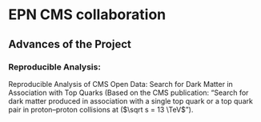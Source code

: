 # EPN CMS collaboration 

## Advances of the Project

### Reproducible Analysis:
Reproducible Analysis of CMS Open Data: Search for Dark Matter in Association with Top Quarks
(Based on the CMS publication: “Search for dark matter produced in association with a single top quark or a top quark pair in proton–proton collisions at ($\sqrt s = 13 \TeV$”).


